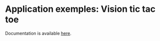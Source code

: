 # Application exemples: Vision tic tac toe

Documentation is available [here](https://docs.niryo.com/applications/ned/source/examples/vision_game_tic_tac_toe).
